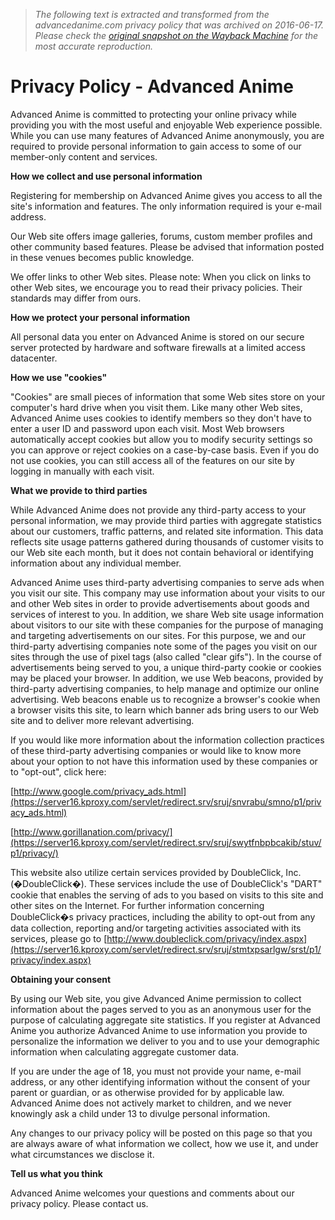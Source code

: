 > *The following text is extracted and transformed from the advancedanime.com privacy policy that was archived on 2016-06-17. Please check the [original snapshot on the Wayback Machine](https://web.archive.org/web/20160617115155id_/http%3A//advancedanime.com/forum/privacypolicy.php) for the most accurate reproduction.*

# Privacy Policy - Advanced Anime

Advanced Anime is committed to protecting your online privacy while providing you with the most useful and enjoyable Web experience possible. While you can use many features of Advanced Anime anonymously, you are required to provide personal information to gain access to some of our member-only content and services.

 **How we collect and use personal information**

Registering for membership on Advanced Anime gives you access to all the site's information and features. The only information required is your e-mail address.

Our Web site offers image galleries, forums, custom member profiles and other community based features. Please be advised that information posted in these venues becomes public knowledge.

We offer links to other Web sites. Please note: When you click on links to other Web sites, we encourage you to read their privacy policies. Their standards may differ from ours.

 **How we protect your personal information**

All personal data you enter on Advanced Anime is stored on our secure server protected by hardware and software firewalls at a limited access datacenter.

 **How we use "cookies"**

"Cookies" are small pieces of information that some Web sites store on your computer's hard drive when you visit them. Like many other Web sites, Advanced Anime uses cookies to identify members so they don't have to enter a user ID and password upon each visit. Most Web browsers automatically accept cookies but allow you to modify security settings so you can approve or reject cookies on a case-by-case basis. Even if you do not use cookies, you can still access all of the features on our site by logging in manually with each visit.

 **What we provide to third parties**

While Advanced Anime does not provide any third-party access to your personal information, we may provide third parties with aggregate statistics about our customers, traffic patterns, and related site information. This data reflects site usage patterns gathered during thousands of customer visits to our Web site each month, but it does not contain behavioral or identifying information about any individual member.

Advanced Anime uses third-party advertising companies to serve ads when you visit our site. This company may use information about your visits to our and other Web sites in order to provide advertisements about goods and services of interest to you. In addition, we share Web site usage information about visitors to our site with these companies for the purpose of managing and targeting advertisements on our sites. For this purpose, we and our third-party advertising companies note some of the pages you visit on our sites through the use of pixel tags (also called "clear gifs"). In the course of advertisements being served to you, a unique third-party cookie or cookies may be placed your browser. In addition, we use Web beacons, provided by third-party advertising companies, to help manage and optimize our online advertising. Web beacons enable us to recognize a browser's cookie when a browser visits this site, to learn which banner ads bring users to our Web site and to deliver more relevant advertising.

If you would like more information about the information collection practices of these third-party advertising companies or would like to know more about your option to not have this information used by these companies or to "opt-out", click here:

[http://www.google.com/privacy_ads.html](https://server16.kproxy.com/servlet/redirect.srv/sruj/snvrabu/smno/p1/privacy_ads.html)

[http://www.gorillanation.com/privacy/](https://server16.kproxy.com/servlet/redirect.srv/sruj/swytfnbpbcakib/stuv/p1/privacy/)

This website also utilize certain services provided by DoubleClick, Inc. (�DoubleClick�). These services include the use of DoubleClick's "DART" cookie that enables the serving of ads to you based on visits to this site and other sites on the Internet. For further information concerning DoubleClick�s privacy practices, including the ability to opt-out from any data collection, reporting and/or targeting activities associated with its services, please go to [http://www.doubleclick.com/privacy/index.aspx](https://server16.kproxy.com/servlet/redirect.srv/sruj/stmtxpsarlgw/srst/p1/privacy/index.aspx)

 **Obtaining your consent**

By using our Web site, you give Advanced Anime permission to collect information about the pages served to you as an anonymous user for the purpose of calculating aggregate site statistics. If you register at Advanced Anime you authorize Advanced Anime to use information you provide to personalize the information we deliver to you and to use your demographic information when calculating aggregate customer data.

If you are under the age of 18, you must not provide your name, e-mail address, or any other identifying information without the consent of your parent or guardian, or as otherwise provided for by applicable law. Advanced Anime does not actively market to children, and we never knowingly ask a child under 13 to divulge personal information.

Any changes to our privacy policy will be posted on this page so that you are always aware of what information we collect, how we use it, and under what circumstances we disclose it.

 **Tell us what you think**

Advanced Anime welcomes your questions and comments about our privacy policy. Please contact us.
